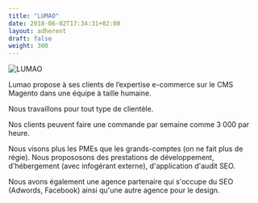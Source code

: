 ```yaml
---
title: "LUMAO"
date: 2018-06-02T17:34:31+02:00
layout: adherent
draft: false
weight: 300
---
```


![LUMAO](https://raw.githubusercontent.com/opengento/site-opengento/master/static/img/partners/LUMAO.jpg "LUMAO")


Lumao propose à ses clients de l’expertise e-commerce sur le CMS Magento dans une équipe à taille humaine.
 
Nous travaillons pour tout type de clientèle. 

Nos clients peuvent faire une commande par semaine comme 3 000 par heure.

Nous visons plus les PMEs que les grands-comptes (on ne fait plus de régie).
Nous propososons des prestations de développement, d'hébergement (avec infogérant externe), d'application d'audit SEO. 

Nous avons également une agence partenaire qui s'occupe du SEO (Adwords, Facebook) ainsi qu'une autre agence pour le design.